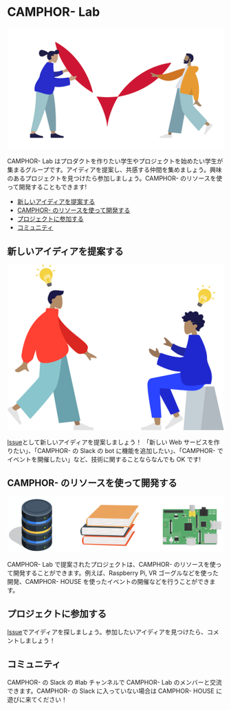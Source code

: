# CAMPHOR- Lab

![](/assets/camphor-oss.png)

CAMPHOR- Lab はプロダクトを作りたい学生やプロジェクトを始めたい学生が集まるグループです。アイディアを提案し、共感する仲間を集めましょう。興味のあるプロジェクトを見つけたら参加しましょう。CAMPHOR- のリソースを使って開発することもできます!

- [新しいアイディアを提案する](#新しいアイディアを提案する)
- [CAMPHOR- のリソースを使って開発する](#CAMPHOR--のリソースを使って開発する)
- [プロジェクトに参加する](#プロジェクトに参加する)
- [コミュニティ](#コミュニティ)

## 新しいアイディアを提案する

![](/assets/connect-idea.png)

[Issue](https://github.com/camphor-/lab/issues)として新しいアイディアを提案しましょう！
「新しい Web サービスを作りたい」、「CAMPHOR- の Slack の bot に機能を追加したい」、「CAMPHOR- でイベントを開催したい」など、技術に関することならなんでも OK です!

## CAMPHOR- のリソースを使って開発する

![](/assets/available-resources.png)

CAMPHOR- Lab で提案されたプロジェクトは、CAMPHOR- のリソースを使って開発することができます。例えば、Raspberry Pi, VR ゴーグルなどを使った開発、CAMPHOR- HOUSE を使ったイベントの開催などを行うことができます。

<!-- TODO: リソース一覧を書く -->

## プロジェクトに参加する

[Issue](https://github.com/camphor-/lab/issues)でアイディアを探しましょう。参加したいアイディアを見つけたら、コメントしましょう！

## コミュニティ

CAMPHOR- の Slack の #lab チャンネルで CAMPHOR- Lab のメンバーと交流できます。CAMPHOR- の Slack に入っていない場合は CAMPHOR- HOUSE に遊びに来てください！
